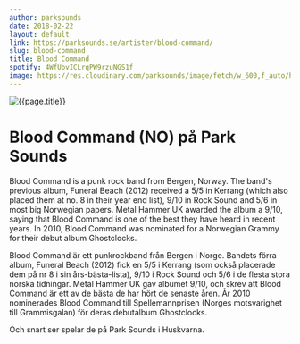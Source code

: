```yaml
---
author: parksounds
date: 2018-02-22
layout: default
link: https://parksounds.se/artister/blood-command/
slug: blood-command
title: Blood Command
spotify: 4WfUbvICLrqPW9rzuNGS1f
image: https://res.cloudinary.com/parksounds/image/fetch/w_600,f_auto/https://parksounds.se/images/artists/blood-command-park-sounds-2018.jpg
---
```


![{{page.title}}]({{page.image}})

# Blood Command (NO) på Park Sounds

Blood Command is a punk rock band from Bergen, Norway. The band's previous album, Funeral Beach (2012) received a 5/5 in Kerrang (which also placed them at no. 8 in their year end list), 9/10 in Rock Sound and 5/6 in most big Norwegian papers. Metal Hammer UK awarded the album a 9/10, saying that Blood Command is one of the best they have heard in recent years. In 2010, Blood Command was nominated for a Norwegian Grammy for their debut album Ghostclocks. 

Blood Command är ett punkrockband från Bergen i Norge. Bandets förra album, Funeral Beach (2012) fick en 5/5 i Kerrang (som också placerade dem på nr 8 i sin års-bästa-lista), 9/10 i Rock Sound och 5/6 i de flesta stora norska tidningar. Metal Hammer UK gav albumet 9/10, och skrev att Blood Command är ett av de bästa de har hört de senaste åren. År 2010 nominerades Blood Command till Spellemannprisen (Norges motsvarighet till Grammisgalan) för deras debutalbum Ghostclocks.

Och snart ser spelar de på Park Sounds i Huskvarna.
